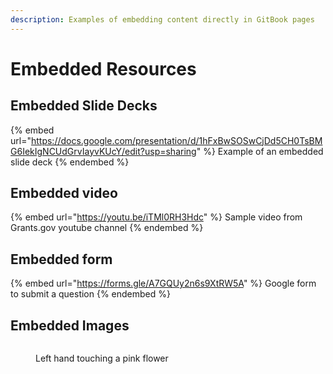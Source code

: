 ```yaml
---
description: Examples of embedding content directly in GitBook pages
---
```


# Embedded Resources

## Embedded Slide Decks

{% embed url="https://docs.google.com/presentation/d/1hFxBwSOSwCjDd5CH0TsBMG6IekIgNCUdGrvIayvKUcY/edit?usp=sharing" %}
Example of an embedded slide deck
{% endembed %}

## Embedded video

{% embed url="https://youtu.be/iTMl0RH3Hdc" %}
Sample video from Grants.gov youtube channel
{% endembed %}

## Embedded form

{% embed url="https://forms.gle/A7GQUy2n6s9XtRW5A" %}
Google form to submit a question
{% endembed %}

## Embedded Images

<figure><img src="https://images.unsplash.com/photo-1694388770779-06259f9eea7d?crop=entropy&#x26;cs=srgb&#x26;fm=jpg&#x26;ixid=M3wxOTcwMjR8MHwxfHJhbmRvbXx8fHx8fHx8fDE2OTYyNzI3OTR8&#x26;ixlib=rb-4.0.3&#x26;q=85" alt=""><figcaption><p>Left hand touching a pink flower</p></figcaption></figure>
